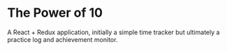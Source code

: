 # The Power of 10

A React + Redux application, initially a simple time tracker but ultimately a practice log and achievement monitor.
